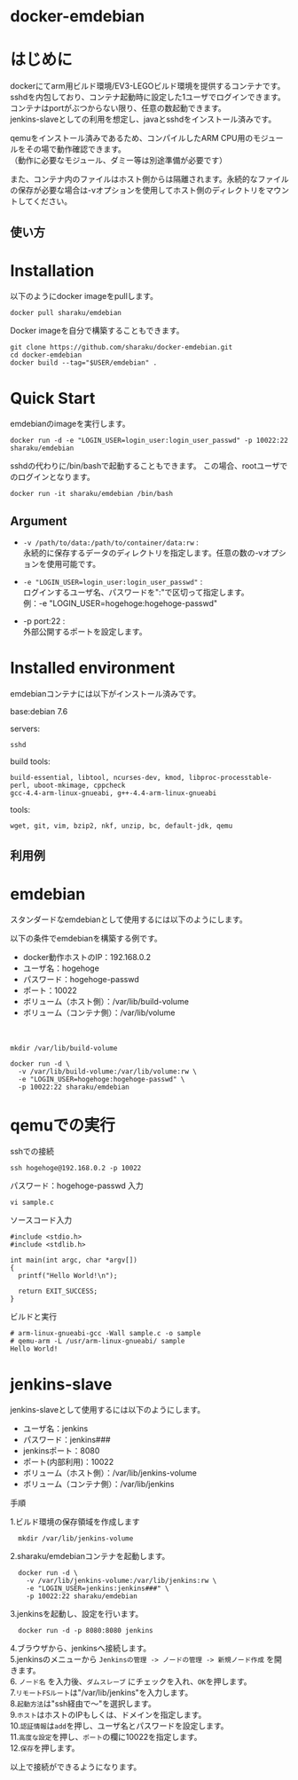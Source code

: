 docker-emdebian
===============

# はじめに
dockerにてarm用ビルド環境/EV3-LEGOビルド環境を提供するコンテナです。  
sshdを内包しており、コンテナ起動時に設定した1ユーザでログインできます。  
コンテナはportがぶつからない限り、任意の数起動できます。  
jenkins-slaveとしての利用を想定し、javaとsshdをインストール済みです。

qemuをインストール済みであるため、コンパイルしたARM CPU用のモジュールをその場で動作確認できます。  
（動作に必要なモジュール、ダミー等は別途準備が必要です）

また、コンテナ内のファイルはホスト側からは隔離されます。永続的なファイルの保存が必要な場合は-vオプションを使用してホスト側のディレクトリをマウントしてください。

使い方
------
# Installation
以下のようにdocker imageをpullします。

    docker pull sharaku/emdebian

Docker imageを自分で構築することもできます。

    git clone https://github.com/sharaku/docker-emdebian.git
    cd docker-emdebian
    docker build --tag="$USER/emdebian" .

# Quick Start
emdebianのimageを実行します。

    docker run -d -e "LOGIN_USER=login_user:login_user_passwd" -p 10022:22 sharaku/emdebian

sshdの代わりに/bin/bashで起動することもできます。
この場合、rootユーザでのログインとなります。

    docker run -it sharaku/emdebian /bin/bash

## Argument

+   `-v /path/to/data:/path/to/container/data:rw` :  
    永続的に保存するデータのディレクトリを指定します。任意の数の-vオプションを使用可能です。

+   `-e "LOGIN_USER=login_user:login_user_passwd"` :  
    ログインするユーザ名、パスワードを":"で区切って指定します。  
    例：-e "LOGIN_USER=hogehoge:hogehoge-passwd"

+   -p port:22 :  
    外部公開するポートを設定します。

# Installed environment
emdebianコンテナには以下がインストール済みです。

base:debian 7.6

servers:

    sshd

build tools:

    build-essential, libtool, ncurses-dev, kmod, libproc-processtable-perl, uboot-mkimage, cppcheck
    gcc-4.4-arm-linux-gnueabi, g++-4.4-arm-linux-gnueabi

tools:

    wget, git, vim, bzip2, nkf, unzip, bc, default-jdk, qemu

利用例
------

# emdebian
スタンダードなemdebianとして使用するには以下のようにします。

以下の条件でemdebianを構築する例です。

+ docker動作ホストのIP：192.168.0.2
+ ユーザ名：hogehoge
+ パスワード：hogehoge-passwd
+ ポート：10022
+ ボリューム（ホスト側）：/var/lib/build-volume
+ ボリューム（コンテナ側）：/var/lib/volume

　

    mkdir /var/lib/build-volume

    docker run -d \
      -v /var/lib/build-volume:/var/lib/volume:rw \
      -e "LOGIN_USER=hogehoge:hogehoge-passwd" \
      -p 10022:22 sharaku/emdebian


# qemuでの実行

sshでの接続

    ssh hogehoge@192.168.0.2 -p 10022

パスワード：hogehoge-passwd 入力

    vi sample.c

ソースコード入力

    #include <stdio.h>
    #include <stdlib.h>
    
    int main(int argc, char *argv[])
    {
      printf("Hello World!\n");
    
      return EXIT_SUCCESS;
    }

ビルドと実行

    # arm-linux-gnueabi-gcc -Wall sample.c -o sample
    # qemu-arm -L /usr/arm-linux-gnueabi/ sample
    Hello World!

# jenkins-slave
jenkins-slaveとして使用するには以下のようにします。

+ ユーザ名：jenkins
+ パスワード：jenkins###
+ jenkinsポート：8080
+ ポート(内部利用)：10022
+ ボリューム（ホスト側）：/var/lib/jenkins-volume
+ ボリューム（コンテナ側）：/var/lib/jenkins

手順

1.ビルド環境の保存領域を作成します  

      mkdir /var/lib/jenkins-volume

2.sharaku/emdebianコンテナを起動します。  

      docker run -d \
        -v /var/lib/jenkins-volume:/var/lib/jenkins:rw \
        -e "LOGIN_USER=jenkins:jenkins###" \
        -p 10022:22 sharaku/emdebian

3.jenkinsを起動し、設定を行います。  

      docker run -d -p 8080:8080 jenkins

4.ブラウザから、jenkinsへ接続します。  
5.jenkinsのメニューから `Jenkinsの管理 -> ノードの管理 -> 新規ノード作成` を開きます。  
6. `ノード名` を入力後、`ダムスレーブ` にチェックを入れ、`OK`を押します。  
7.`リモートFSルート`は"/var/lib/jenkins"を入力します。  
8.`起動方法`は"ssh経由で～"を選択します。  
9.`ホスト`はホストのIPもしくは、ドメインを指定します。  
10.`認証情報`は`add`を押し、ユーザ名とパスワードを設定します。  
11.`高度な設定`を押し、`ポート`の欄に10022を指定します。  
12.`保存`を押します。

以上で接続ができるようになります。

